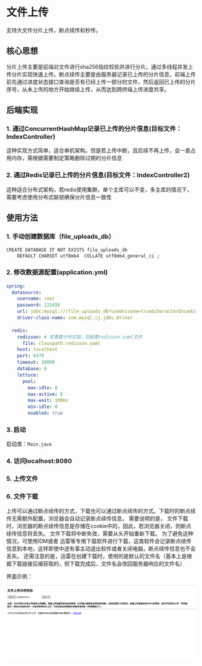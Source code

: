 # 文件上传
支持大文件分片上传，断点续传和秒传。

## 核心思想

分片上传主要是前端对文件进行sha256指纹校验并进行分片。通过多线程并发上传分片实现快速上传。断点续传主要是由服务器记录已上传的分片信息，前端上传前先通过进度状态接口查询是否有已经上传一部分的文件，然后返回已上传的分片序号，从未上传的地方开始继续上传，从而达到跨终端上传进度共享。

## 后端实现
### 1. 通过ConcurrentHashMap记录已上传的分片信息(目标文件：IndexController)
这种实现方式简单，适合单机架构。但是若上传中断，且后续不再上传，会一直占用内存，需根据需要制定策略删除过期的分片信息
### 2. 通过Redis记录已上传的分片信息(目标文件：IndexController2)
这种适合分布式架构，若redis使用集群，单个主库可以不变，多主库的情况下，需要考虑使用分布式联锁确保分片信息一致性
## 使用方法
### 1. 手动创建数据库（file_uploads_db）
```mysql
CREATE DATABASE IF NOT EXISTS file_uploads_db
    DEFAULT CHARSET utf8mb4  COLLATE utf8mb4_general_ci ;
```
### 2. 修改数据源配置(application.yml)
```yaml
spring:
  datasource:
    username: root
    password: 123456
    url: jdbc:mysql:///file_uploads_db?useUnicode=true&characterEncoding=utf-8&serverTimeZone=UTC&useSSL=false
    driver-class-name: com.mysql.cj.jdbc.Driver

  redis:
    redisson: # 若需要分布式锁，则配置redisson.yaml文件
      file: classpath:redisson.yaml
    host: localhost
    port: 6379
    timeout: 10000
    database: 0
    lettuce:
      pool:
        max-idle: 8
        max-active: 8
        max-wait: 100ms
        min-idle: 0
        enabled: true
```
### 3. 启动
启动类：`Main.java`
### 4. 访问localhost:8080
### 5. 上传文件

### 6. 文件下载
上传可以通过断点续传的方式，下载也可以通过断点续传的方式。下载时的断点续传无需额外配置，浏览器会自动记录断点续传信息。
需要说明的是， 文件下载时，浏览器的断点续传信息是存储在cookie中的，因此，若浏览器关闭，则断点续传信息将丢失。
文件下载将中断失效，需要从头开始重新下载。
为了避免这种情况，可使用IDM或者 迅雷等专用下载软件进行下载，这类软件会记录断点续传信息到本地，这样即使中途有事主动退出软件或者关闭电脑，断点续传信息也不会丢失。
还需注意的是，迅雷在创建下载时，使用的是默认的文件名（基本上是根据下载链接后缀获取的，但下载完成后，文件名会改回服务器响应的文件名）

界面示例：

![文件上传示例图片](https://github.com/superlovelace/file-upload-demo/blob/master/src/main/resources/static/%E6%96%87%E4%BB%B6%E4%B8%8A%E4%BC%A0%E7%A4%BA%E4%BE%8B%E5%9B%BE%E7%89%87.png)
